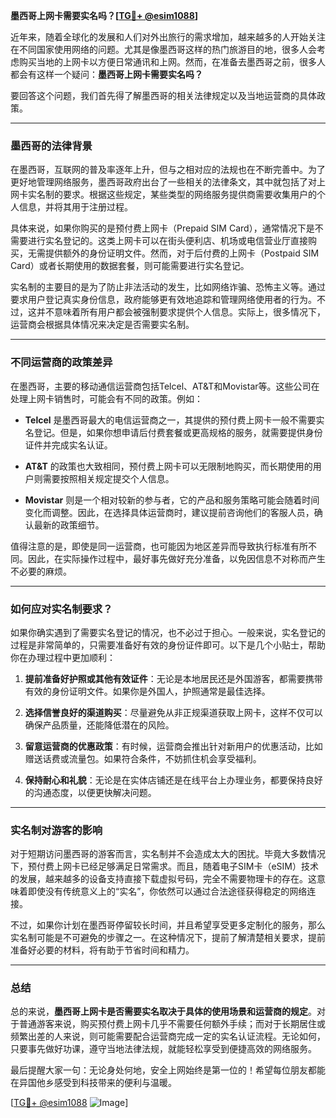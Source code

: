 **墨西哥上网卡需要实名吗？[[TG💪+ @esim1088](https://t.me/s/esim1088)]**

近年来，随着全球化的发展和人们对外出旅行的需求增加，越来越多的人开始关注在不同国家使用网络的问题。尤其是像墨西哥这样的热门旅游目的地，很多人会考虑购买当地的上网卡以方便日常通讯和上网。然而，在准备去墨西哥之前，很多人都会有这样一个疑问：**墨西哥上网卡需要实名吗？**

要回答这个问题，我们首先得了解墨西哥的相关法律规定以及当地运营商的具体政策。

---

### 墨西哥的法律背景

在墨西哥，互联网的普及率逐年上升，但与之相对应的法规也在不断完善中。为了更好地管理网络服务，墨西哥政府出台了一些相关的法律条文，其中就包括了对上网卡实名制的要求。根据这些规定，某些类型的网络服务提供商需要收集用户的个人信息，并将其用于注册过程。

具体来说，如果你购买的是预付费上网卡（Prepaid SIM Card），通常情况下是不需要进行实名登记的。这类上网卡可以在街头便利店、机场或电信营业厅直接购买，无需提供额外的身份证明文件。然而，对于后付费的上网卡（Postpaid SIM Card）或者长期使用的数据套餐，则可能需要进行实名登记。

实名制的主要目的是为了防止非法活动的发生，比如网络诈骗、恐怖主义等。通过要求用户登记真实身份信息，政府能够更有效地追踪和管理网络使用者的行为。不过，这并不意味着所有用户都会被强制要求提供个人信息。实际上，很多情况下，运营商会根据具体情况来决定是否需要实名制。

---

### 不同运营商的政策差异

在墨西哥，主要的移动通信运营商包括Telcel、AT&T和Movistar等。这些公司在处理上网卡销售时，可能会有不同的政策。例如：

- **Telcel** 是墨西哥最大的电信运营商之一，其提供的预付费上网卡一般不需要实名登记。但是，如果你想申请后付费套餐或更高规格的服务，就需要提供身份证件并完成实名认证。
  
- **AT&T** 的政策也大致相同，预付费上网卡可以无限制地购买，而长期使用的用户则需要按照相关规定提交个人信息。

- **Movistar** 则是一个相对较新的参与者，它的产品和服务策略可能会随着时间变化而调整。因此，在选择具体运营商时，建议提前咨询他们的客服人员，确认最新的政策细节。

值得注意的是，即使是同一运营商，也可能因为地区差异而导致执行标准有所不同。因此，在实际操作过程中，最好事先做好充分准备，以免因信息不对称而产生不必要的麻烦。

---

### 如何应对实名制要求？

如果你确实遇到了需要实名登记的情况，也不必过于担心。一般来说，实名登记的过程是非常简单的，只需要准备好有效的身份证件即可。以下是几个小贴士，帮助你在办理过程中更加顺利：

1. **提前准备好护照或其他有效证件**：无论是本地居民还是外国游客，都需要携带有效的身份证明文件。如果你是外国人，护照通常是最佳选择。

2. **选择信誉良好的渠道购买**：尽量避免从非正规渠道获取上网卡，这样不仅可以确保产品质量，还能降低潜在的风险。

3. **留意运营商的优惠政策**：有时候，运营商会推出针对新用户的优惠活动，比如赠送话费或流量包。如果符合条件，不妨抓住机会享受福利。

4. **保持耐心和礼貌**：无论是在实体店铺还是在线平台上办理业务，都要保持良好的沟通态度，以便更快解决问题。

---

### 实名制对游客的影响

对于短期访问墨西哥的游客而言，实名制并不会造成太大的困扰。毕竟大多数情况下，预付费上网卡已经足够满足日常需求。而且，随着电子SIM卡（eSIM）技术的发展，越来越多的设备支持直接下载虚拟号码，完全不需要物理卡的存在。这意味着即使没有传统意义上的“实名”，你依然可以通过合法途径获得稳定的网络连接。

不过，如果你计划在墨西哥停留较长时间，并且希望享受更多定制化的服务，那么实名制可能是不可避免的步骤之一。在这种情况下，提前了解清楚相关要求，提前准备好必要的材料，将有助于节省时间和精力。

---

### 总结

总的来说，**墨西哥上网卡是否需要实名取决于具体的使用场景和运营商的规定**。对于普通游客来说，购买预付费上网卡几乎不需要任何额外手续；而对于长期居住或频繁出差的人来说，则可能需要配合运营商完成一定的实名认证流程。无论如何，只要事先做好功课，遵守当地法律法规，就能轻松享受到便捷高效的网络服务。

最后提醒大家一句：无论身处何地，安全上网始终是第一位的！希望每位朋友都能在异国他乡感受到科技带来的便利与温暖。

[[TG💪+ @esim1088](https://t.me/s/esim1088) ![Image](https://i.postimg.cc/4NQfJmqS/Snipaste-2025-05-13-00-14-12.png)]